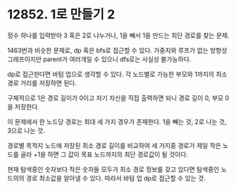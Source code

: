 # 12852. 1로 만들기 2

정수 하나를 입력받아 $3$ 혹은 $2$로 나누거나, $1$을 빼서 $1$을 만드는 최단 경로를 찾는 문제.

1463번과 비슷한 문제로, dp 혹은 bfs로 접근할 수 있다. 가중치와 루프가 없는 방향성 그래프이지만 parent가 여러개일 수 있으니 dfs로는 사실상 불가능하다.

dp로 접근한다면 바텀 업으로 생각할 수 있다. 각 노드별로 가능한 부모와 $1$까지의 최소 경로 거리를 저장하면 된다.

구체적으로 $1$은 경로 길이가 $0$이고 자기 자신을 직접 출력하면 되니 경로 길이 $0$, 부모 $0$을 저장한다.

이 문제에서 한 노드당 경로는 최대 세 가지 경우가 존재한다. $1$을 빼는 것, $2$로 나눈 것, $3$으로 나눈 것.

경로별 목적지 노드에 저장된 최소 경로 길이를 비교하여 세 가지중 경로가 제일 작은 노드를 골라 $+ 1$을 하면 그 값이 목표 노드까지의 최단 경로값이 될 것이다.

현재 탐색중인 숫자보다 작은 숫자들 모두가 최소 경로 정보를 갖고 있다면 탐색중인 노드의의 경로 최소값을 알아낼 수 있다. 따라서 바텀 업 dp로 접근할 수 있는 것.

